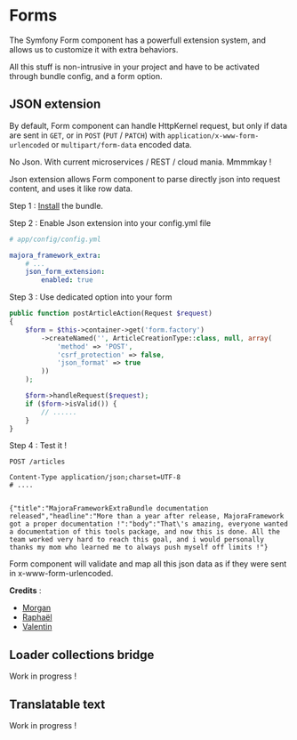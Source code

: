 # Forms

The Symfony Form component has a powerfull extension system, and allows us to customize it with extra behaviors.

All this stuff is non-intrusive in your project and have to be activated through bundle config, and a form option.

## JSON extension

By default, Form component can handle HttpKernel request, but only if data are sent in `GET`, or in `POST` (`PUT` / `PATCH`) with `application/x-www-form-urlencoded` or `multipart/form-data` encoded data.

No Json. With current microservices / REST / cloud mania. Mmmmkay !

Json extension allows Form component to parse directly json into request content, and uses it like row data.

Step 1 : [Install](installation.md) the bundle.

Step 2 : Enable Json extension into your config.yml file
```yml
# app/config/config.yml

majora_framework_extra:
    # ...
    json_form_extension:
        enabled: true
```

Step 3 : Use dedicated option into your form
```php
public function postArticleAction(Request $request)
{
    $form = $this->container->get('form.factory')
        ->createNamed('', ArticleCreationType::class, null, array(
            'method' => 'POST',
            'csrf_protection' => false,
            'json_format' => true
        ))
    );

    $form->handleRequest($request);
    if ($form->isValid()) {
        // ......
    }
}
```

Step 4 : Test it !
```
POST /articles

Content-Type application/json;charset=UTF-8
# ....


{"title":"MajoraFrameworkExtraBundle documentation released","headline":"More than a year after release, MajoraFramework got a proper documentation !":"body":"That\'s amazing, everyone wanted a documentation of this tools package, and now this is done. All the team worked very hard to reach this goal, and i would personally thanks my mom who learned me to always push myself off limits !"}
```

Form component will validate and map all this json data as if they were sent in x-www-form-urlencoded.

**Credits** :

 - [Morgan](https://github.com/holoflins)
 - [Raphaël](https://github.com/raphael-trzpit)
 - [Valentin](https://github.com/ValentinCoulon)

## Loader collections bridge

Work in progress !

## Translatable text

Work in progress !
